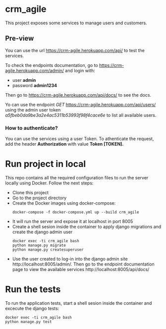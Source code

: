 # crm_agile

This project exposes some services to manage users and customers.

## Pre-view

You can use the url https://crm-agile.herokuapp.com/api/ to test the services. 

To check the endpoints documentation, go to https://crm-agile.herokuapp.com/admin/ and login with:
- user **admin**
- password **admin1234** 

Then go to https://crm-agile.herokuapp.com/api/docs/ to see the docs.

Yo can use the endpoint *GET* https://crm-agile.herokuapp.com/api/users/ using the admin user token *a5fbeb0da9be3a2e4ac5311b53993f98f4cace6e* to list all available users.

### How to authenticate?

You can use the services using a user Token. To athenticate the request, add the header **Authorization** with value **Token [TOKEN].**


# Run project in local

This repo contains all the required configuration files to run the server locally using Docker.
Follow the next steps:
- Clone this project
- Go to the project directory
- Create the Docker images using docker-compose:
  ```
  docker-compose -f docker-compose.yml up --build crm_agile
  ```
- It will run the server and expose it at localhost in port 8005
- Create a shell sesion inside the container to apply django migrations and create the django admin user
  ```
  docker exec -ti crm_agile bash
  python manage.py migrate
  python manage.py createsuperuser
  ```
- Use the user created to log-in into the django admin site http://localhost:8005/admin/. Then go to the endpoint documentation page to view the available services http://localhost:8005/api/docs/

# Run the tests

To run the application tests, start a shell sesion inside the container and excecute the django tests:
```
docker exec -ti crm_agile bash
python manage.py test
```

